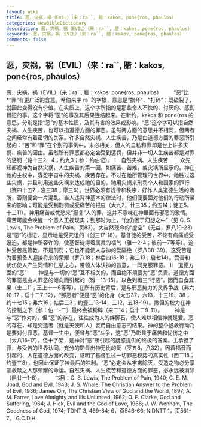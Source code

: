 ```yaml
---
layout: wiki
title: 恶，灾祸，祸（EVIL）（来：ra``, 腊：kakos, pone{ros, phaulos）
categories: NewBibleDictionary
description: 恶，灾祸，祸（EVIL）（来：ra``, 腊：kakos, pone{ros, phaulos）
keywords: 恶，灾祸，祸（EVIL）（来：ra``, 腊：kakos, pone{ros, phaulos）
comments: false
---
```


## 恶，灾祸，祸（EVIL）（来：ra``, 腊：kakos, pone{ros, phaulos）



恶，灾祸，祸（EVIL）（来：ra``, 腊：kakos, pone{ros, phaulos）
　　“恶”比*“罪”有更广泛的含意。希伯来字 ra` 的字根，意思是“损坏”、“打碎”：既破裂了，就因此变得没有价值。在实质上，这个字所指的是那些令人不快的、讨厌的、感到冒犯的事。这个字将“恶”的事及其后果连结起来。在新约，kakos
和 pone{ros 的意思，分别是指“恶”的基本性质，及其有害的效果或影响。“恶”这个字可以指自然灾祸、人生疾苦，也可以指道德方面的罪恶。虽然两方面的意思并不相同，但两者之间经常有着密切的关系。许多自然灾祸、人生疾苦，乃是由道德方面的罪恶所引起的：“苦”和“罪”在个别的事例中，未必相关，但人的自私和罪却是世上许多灾祸、疾苦的因由。虽然所有罪恶都必定会受到惩罚，但并非一切人生疾苦都是对罪的惩罚（路十三2、4；约九3；参：约伯记）。
Ⅰ　自然灾祸、人生疾苦
　　众先知都视神为自然灾祸，人生疾苦的第一因，如痛苦、苦难，或灾祸所显示的。神在祂的主权中，容忍宇宙中的灾祸、疾苦存在，不过在祂所管理的世界中，祂胜过这些灾祸，并且利用这些灾祸来达成祂的目的。祂用灾祸来刑罚个人和国家的罪行（赛四十五7；哀三38；摩三6）。世界必须有规律和秩序，好作人类道德生活的场所，否则便会一片混乱。当人违背神基本的律法时，他们便要面对他们的行动所带来的影响；可能是受到刑罚或受痛苦的报应（太九2，廿三35；约五14；徒五5，十三11）。神用痛苦或忧愁来“报复”人的罪，这并不意味在神里面有邪恶的激情。痛苦可能会唤醒一个恶人正视现实；到那时为止，“他仍困于幻想之中”（见 C. S. Lewis, The Problem of Pain，页83）。大自然现今的“虚空”（无益，罗八19-23）是“恶”的标记，显示地是受咒诅的（创三17-18）。基督徒的受苦，不论有病痛或受逼迫，都是神所容许的，使基督徒得着属灵的福气（雅一2-4；彼前一7等等）。这种受苦是管教，不是刑罚；它也不能使人与神的爱隔绝（罗八38-39）。这受苦是为着预备人迎接将来的荣耀（罗八18；林后四16-18；弗三13；启七14）。受苦和忧伤使人产生同情和仁慈之心，带领人体认神的旨意，一同克服罪恶。
Ⅱ　道德方面的“恶”
　　神是与一切的“恶”互不相关的，而且绝不须要为“恶”负责。道德方面的罪恶是由人罪恶的倾向而引起的（雅一13-15）。以色列再三“行恶”，因而自食其果（士二11；王上十一6等等）。在所有历史背后，是与邪恶势力的灵界争战（弗六10-17；启十二7-12），“那恶者”便是“恶”的化身（太五37，六13，十三19、38；约十七15；弗六16；帖后三3；约壹二13-14，三12，五18-19）。撒但的权力在神的控制之下（参：伯一-二）最终会被粉碎（来二14；启十二9-11）。
　　神是与“恶”作对的，但“恶”的存在，往往成为人的绊脚石，使人难以相信神就是爱。恶的存在，却是受造者（就是天使和人）妄用自由意志的结果。神的整个拯救行动乃是要对付罪恶。基督一生中，便曾与“恶”斗争，这“恶”乃彰显于痛苦和忧伤之中（太八16-17）。但十字架，是神对“恶”所引起的疑惑提供的终极的答案。主承担了罪，与受苦的世界认同，充分的彰显出神无比的爱（罗五8，八32）。因着福音而引起的、人在道德方面的改变，证明了基督胜过一切罪恶权势的真实性（西二15；约壹三8），也因此保证了神最后的胜利。“恶”必定会从宇宙除灭，受造之物必分享蒙救赎之人那荣耀的命运。自然灾祸、人生疾苦和道德方面的罪恶，必永远被消除（启廿一1-8）。
　　书目：C. S. Lewis, The Problem of Pain, 1940; C. E. M.
Joad, God and Evil, 1943; J. S.
Whale, The Christian Answer to the
Problem of Evil, 1936; James Orr, The
Christian View of God and the World, 1897; A. M. Farrer, Love Almighty and Ills Unlimited, 1962;
O. F. Clarke, God and Suffering,
1964; J. Hick, Evil and the God of Love,
1966; J. W. Wenham, The Goodness of God,
1974; TDNT 3, 469-84; 6，页546-66; NIDNTT 1，页561-7。
G.C.D.H.




